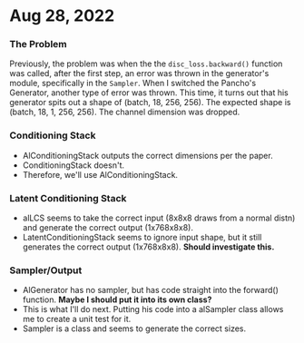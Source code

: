 # Aug 28, 2022

### The Problem
Previously, the problem was when the the `disc_loss.backward()` function was called, after the first step, 
an error was thrown in the generator's module, specifically in the `Sampler`. When I switched the Pancho's 
Generator, another type of error was thrown. 
This time, it turns out that his generator spits out a shape of (batch, 18, 256, 256). The expected shape is (batch, 18, 1, 256, 256). The channel
dimension was dropped.

### Conditioning Stack
* AlConditioningStack outputs the correct dimensions per the paper.
* ConditioningStack doesn't.
* Therefore, we'll use AlConditioningStack.

### Latent Conditioning Stack
* alLCS seems to take the correct input (8x8x8 draws from a normal distn) 
and generate the correct output (1x768x8x8).
* LatentConditioningStack seems to ignore input shape, 
but it still generates the correct output (1x768x8x8). **Should investigate this.**


### Sampler/Output
* AlGenerator has no sampler, but has code straight into the forward() function. 
**Maybe I should put it into its own class?** 
* This is what I'll do next. Putting his code into a alSampler class allows me to create a unit test for it.
* Sampler is a class and seems to generate the correct sizes.



